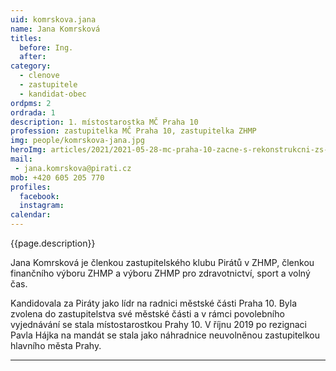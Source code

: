 ```yaml
---
uid: komrskova.jana
name: Jana Komrsková
titles:
  before: Ing. 
  after:
category:
  - clenove
  - zastupitele    
  - kandidat-obec 
ordpms: 2
ordrada: 1
description: 1. místostarostka MČ Praha 10
profession: zastupitelka MČ Praha 10, zastupitelka ZHMP
img: people/komrskova-jana.jpg
heroImg: articles/2021/2021-05-28-mc-praha-10-zacne-s-rekonstrukcni-zs-v-olsinach.jpg
mail:
 - jana.komrskova@pirati.cz
mob: +420 605 205 770
profiles:
  facebook: 
  instagram: 
calendar: 
---
```


{{page.description}}

Jana Komrsková je členkou zastupitelského klubu Pirátů v ZHMP, členkou finančního výboru ZHMP a výboru ZHMP pro zdravotnictví, sport a volný čas.

Kandidovala za Piráty jako lídr na radnici městské části Praha 10. Byla zvolena do zastupitelstva své městské části a v rámci povolebního vyjednávání se stala místostarostkou Prahy 10. V říjnu 2019 po rezignaci Pavla Hájka na mandát se stala jako náhradnice neuvolněnou zastupitelkou hlavního města Prahy.


---
